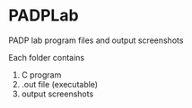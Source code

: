 # PADPLab
PADP lab program files and output screenshots

Each folder contains
1. C program
2. .out file (executable)
3. output screenshots

